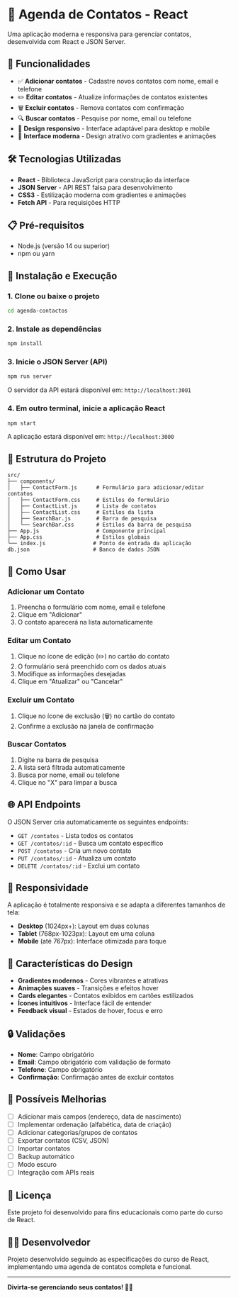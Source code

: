 # 📱 Agenda de Contatos - React

Uma aplicação moderna e responsiva para gerenciar contatos, desenvolvida com React e JSON Server.

## 🚀 Funcionalidades

- ✅ **Adicionar contatos** - Cadastre novos contatos com nome, email e telefone
- ✏️ **Editar contatos** - Atualize informações de contatos existentes
- 🗑️ **Excluir contatos** - Remova contatos com confirmação
- 🔍 **Buscar contatos** - Pesquise por nome, email ou telefone
- 📱 **Design responsivo** - Interface adaptável para desktop e mobile
- 🎨 **Interface moderna** - Design atrativo com gradientes e animações

## 🛠️ Tecnologias Utilizadas

- **React** - Biblioteca JavaScript para construção da interface
- **JSON Server** - API REST falsa para desenvolvimento
- **CSS3** - Estilização moderna com gradientes e animações
- **Fetch API** - Para requisições HTTP

## 📋 Pré-requisitos

- Node.js (versão 14 ou superior)
- npm ou yarn

## 🔧 Instalação e Execução

### 1. Clone ou baixe o projeto
```bash
cd agenda-contactos
```

### 2. Instale as dependências
```bash
npm install
```

### 3. Inicie o JSON Server (API)
```bash
npm run server
```
O servidor da API estará disponível em: `http://localhost:3001`

### 4. Em outro terminal, inicie a aplicação React
```bash
npm start
```
A aplicação estará disponível em: `http://localhost:3000`

## 📁 Estrutura do Projeto

```
src/
├── components/
│   ├── ContactForm.js      # Formulário para adicionar/editar contatos
│   ├── ContactForm.css     # Estilos do formulário
│   ├── ContactList.js      # Lista de contatos
│   ├── ContactList.css     # Estilos da lista
│   ├── SearchBar.js        # Barra de pesquisa
│   └── SearchBar.css       # Estilos da barra de pesquisa
├── App.js                  # Componente principal
├── App.css                 # Estilos globais
└── index.js               # Ponto de entrada da aplicação
db.json                    # Banco de dados JSON
```

## 🎯 Como Usar

### Adicionar um Contato
1. Preencha o formulário com nome, email e telefone
2. Clique em "Adicionar"
3. O contato aparecerá na lista automaticamente

### Editar um Contato
1. Clique no ícone de edição (✏️) no cartão do contato
2. O formulário será preenchido com os dados atuais
3. Modifique as informações desejadas
4. Clique em "Atualizar" ou "Cancelar"

### Excluir um Contato
1. Clique no ícone de exclusão (🗑️) no cartão do contato
2. Confirme a exclusão na janela de confirmação

### Buscar Contatos
1. Digite na barra de pesquisa
2. A lista será filtrada automaticamente
3. Busca por nome, email ou telefone
4. Clique no "X" para limpar a busca

## 🌐 API Endpoints

O JSON Server cria automaticamente os seguintes endpoints:

- `GET /contatos` - Lista todos os contatos
- `GET /contatos/:id` - Busca um contato específico
- `POST /contatos` - Cria um novo contato
- `PUT /contatos/:id` - Atualiza um contato
- `DELETE /contatos/:id` - Exclui um contato

## 📱 Responsividade

A aplicação é totalmente responsiva e se adapta a diferentes tamanhos de tela:

- **Desktop** (1024px+): Layout em duas colunas
- **Tablet** (768px-1023px): Layout em uma coluna
- **Mobile** (até 767px): Interface otimizada para toque

## 🎨 Características do Design

- **Gradientes modernos** - Cores vibrantes e atrativas
- **Animações suaves** - Transições e efeitos hover
- **Cards elegantes** - Contatos exibidos em cartões estilizados
- **Ícones intuitivos** - Interface fácil de entender
- **Feedback visual** - Estados de hover, focus e erro

## 🔒 Validações

- **Nome**: Campo obrigatório
- **Email**: Campo obrigatório com validação de formato
- **Telefone**: Campo obrigatório
- **Confirmação**: Confirmação antes de excluir contatos

## 🚀 Possíveis Melhorias

- [ ] Adicionar mais campos (endereço, data de nascimento)
- [ ] Implementar ordenação (alfabética, data de criação)
- [ ] Adicionar categorias/grupos de contatos
- [ ] Exportar contatos (CSV, JSON)
- [ ] Importar contatos
- [ ] Backup automático
- [ ] Modo escuro
- [ ] Integração com APIs reais

## 📄 Licença

Este projeto foi desenvolvido para fins educacionais como parte do curso de React.

## 👨‍💻 Desenvolvedor

Projeto desenvolvido seguindo as especificações do curso de React, implementando uma agenda de contatos completa e funcional.

---

**Divirta-se gerenciando seus contatos! 📱✨**
